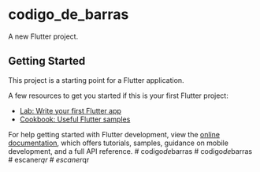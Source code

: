 # codigo_de_barras

A new Flutter project.

## Getting Started

This project is a starting point for a Flutter application.

A few resources to get you started if this is your first Flutter project:

- [Lab: Write your first Flutter app](https://docs.flutter.dev/get-started/codelab)
- [Cookbook: Useful Flutter samples](https://docs.flutter.dev/cookbook)

For help getting started with Flutter development, view the
[online documentation](https://docs.flutter.dev/), which offers tutorials,
samples, guidance on mobile development, and a full API reference.
#   c o d i g o _ d e _ b a r r a s  
 #   c o d i g o _ d e _ b a r r a s  
 #   e s c a n e r _ q r  
 #   e s c a n e r _ q r  
 